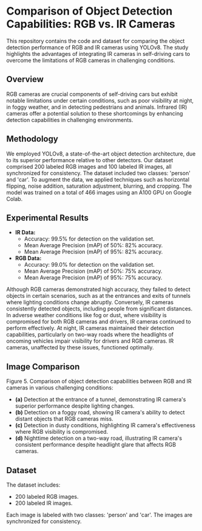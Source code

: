 # Comparison of Object Detection Capabilities: RGB vs. IR Cameras

This repository contains the code and dataset for comparing the object detection performance of RGB and IR cameras using YOLOv8. The study highlights the advantages of integrating IR cameras in self-driving cars to overcome the limitations of RGB cameras in challenging conditions.

## Overview

RGB cameras are crucial components of self-driving cars but exhibit notable limitations under certain conditions, such as poor visibility at night, in foggy weather, and in detecting pedestrians and animals. Infrared (IR) cameras offer a potential solution to these shortcomings by enhancing detection capabilities in challenging environments.

## Methodology

We employed YOLOv8, a state-of-the-art object detection architecture, due to its superior performance relative to other detectors. Our dataset comprised 200 labeled RGB images and 100 labeled IR images, all synchronized for consistency. The dataset included two classes: 'person' and 'car'. To augment the data, we applied techniques such as horizontal flipping, noise addition, saturation adjustment, blurring, and cropping. The model was trained on a total of 466 images using an A100 GPU on Google Colab.

## Experimental Results

- **IR Data:**
  - Accuracy: 99.5% for detection on the validation set.
  - Mean Average Precision (mAP) of 50%: 82% accuracy.
  - Mean Average Precision (mAP) of 95%: 82% accuracy.
- **RGB Data:**
  - Accuracy: 99.0% for detection on the validation set.
  - Mean Average Precision (mAP) of 50%: 75% accuracy.
  - Mean Average Precision (mAP) of 95%: 75% accuracy.

Although RGB cameras demonstrated high accuracy, they failed to detect objects in certain scenarios, such as at the entrances and exits of tunnels where lighting conditions change abruptly. Conversely, IR cameras consistently detected objects, including people from significant distances. In adverse weather conditions like fog or dust, where visibility is compromised for both RGB cameras and drivers, IR cameras continued to perform effectively. At night, IR cameras maintained their detection capabilities, particularly on two-way roads where the headlights of oncoming vehicles impair visibility for drivers and RGB cameras. IR cameras, unaffected by these issues, functioned optimally.

## Image Comparison

Figure 5. Comparison of object detection capabilities between RGB and IR cameras in various challenging conditions:
- **(a)** Detection at the entrance of a tunnel, demonstrating IR camera's superior performance despite lighting changes.
- **(b)** Detection on a foggy road, showing IR camera's ability to detect distant objects that RGB cameras miss.
- **(c)** Detection in dusty conditions, highlighting IR camera's effectiveness where RGB visibility is compromised.
- **(d)** Nighttime detection on a two-way road, illustrating IR camera's consistent performance despite headlight glare that affects RGB cameras.


## Dataset

The dataset includes:
- 200 labeled RGB images.
- 200 labeled IR images.

Each image is labeled with two classes: 'person' and 'car'. The images are synchronized for consistency.

